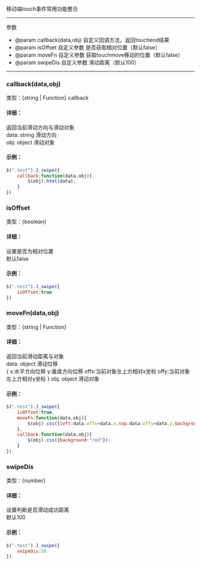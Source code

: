 移动端touch事件常用功能整合

---

参数

 * @param callback(data,obj) 自定义回调方法，返回touchend结果
 * @param isOffset 自定义参数 是否获取相对位置（默认false）
 * @param moveFn 自定义参数 获取touchmove移动的位置（默认false）
 * @param swipeDis 自定义参数 滑动距离（默认100）
 
 ---
 
 ### callback(data,obj)

类型：{string | Function} callback

 #### 详细：
返回当前滑动方向与滑动对象<br>
data: string 滑动方向<br>
obj: object 滑动对象

 #### 示例：
 ```javascript
 $(".test").J_swipe({
     callback:function(data,obj){
         $(obj).html(data);
     }
 })
 ```
 
 ### isOffset

类型：{boolean}

 #### 详细：
设置是否为相对位置<br>
默认false

 #### 示例：
 ```javascript
 $(".test").J_swipe({
     isOffset:true
 })
 ```
 
  ### moveFn(data,obj)

类型：{string | Function}

 #### 详细：
返回当前滑动距离与对象<br>
data: object 滑动位移<br>
{
  x:水平方向位移
  y:垂直方向位移
  offx:当前对象左上方相对x坐标
  offy:当前对象左上方相对y坐标
}
obj: object 滑动对象

 #### 示例：
 ```javascript
 $(".test").J_swipe({
     isOffset:true,
     moveFn:function(data,obj){
         $(obj).css({left:data.offx+data.x,top:data.offy+data.y,background:"blue"});
     },
     callback:function(data,obj){
         $(obj).css({background:"red"});
     }
 })
 ```
 
  ### swipeDis

类型：{number}

 #### 详细：
设置判断是否滑动成功距离<br>
默认100

 #### 示例：
 ```javascript
 $(".test").J_swipe({
     swipeDis:50
 })
 ```
